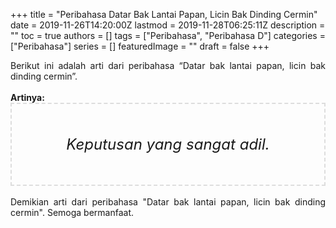 +++
title = "Peribahasa Datar Bak Lantai Papan, Licin Bak Dinding Cermin"
date = 2019-11-26T14:20:00Z
lastmod = 2019-11-28T06:25:11Z
description = ""
toc = true
authors = []
tags = ["Peribahasa", "Peribahasa D"]
categories = ["Peribahasa"]
series = []
featuredImage = ""
draft = false
+++

<div dir="ltr" style="text-align: left;" trbidi="on"><div style="text-align: justify;">Berikut ini adalah arti dari peribahasa “Datar bak lantai papan, licin bak dinding cermin”.</div><br /><div style="text-align: justify;"><b>Artinya:</b></div><div style="border: 2px dashed #ddd; font-size: 24px; height: auto; margin: 0 auto; padding: 50px; text-align: center; width: auto;"><i>Keputusan yang sangat adil.</i></div><br /><div style="text-align: justify;">Demikian arti dari peribahasa "Datar bak lantai papan, licin bak dinding cermin". Semoga bermanfaat.</div></div>
